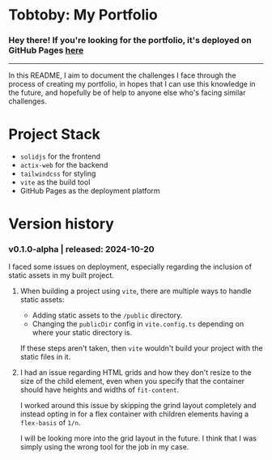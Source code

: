 # Tobtoby: My Portfolio

### Hey there! If you're looking for the portfolio, it's deployed on GitHub Pages [here](https://thorbert-anson-shi.github.io/tobtoby/)

---

In this README, I aim to document the challenges I face through the process of creating my portfolio, in hopes that I can use this knowledge in the future, and hopefully be of help to anyone else who's facing similar challenges.

# Project Stack

- <code>solidjs</code> for the frontend
- <code>actix-web</code> for the backend
- <code>tailwindcss</code> for styling
- <code>vite</code> as the build tool
- GitHub Pages as the deployment platform

# Version history

### **v0.1.0-alpha** | released: 2024-10-20

I faced some issues on deployment, especially regarding the inclusion of static assets in my built project.

1. When building a project using <code>vite</code>, there are multiple ways to handle static assets:

   - Adding static assets to the <code>/public</code> directory.
   - Changing the <code>publicDir</code> config in <code>vite.config.ts</code> depending on where your static directory is.

   If these steps aren't taken, then <code>vite</code> wouldn't build your project with the static files in it.

2. I had an issue regarding HTML grids and how they don't resize to the size of the child element, even when you specify that the container should have heights and widths of <code>fit-content</code>.

   I worked around this issue by skipping the grind layout completely and instead opting in for a flex container with children elements having a <code>flex-basis</code> of <code>1/n</code>.

   I will be looking more into the grid layout in the future. I think that I was simply using the wrong tool for the job in my case.
